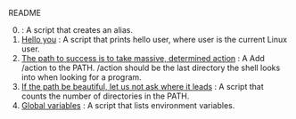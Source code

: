 README

0. [<o>](./0-alias) : A script that creates an alias.
1. [Hello you](./1-hello_you) : A script that prints hello user, where user is the current Linux user.
2. [The path to success is to take massive, determined action](./2-path) : A Add \/action to the PATH. \/action should be the last directory the shell looks into when looking for a program.
3. [If the path be beautiful, let us not ask where it leads](./3-paths) : A script that counts the number of directories in the PATH.
4. [ Global variables](./4-global_variables) : A script that lists environment variables.
